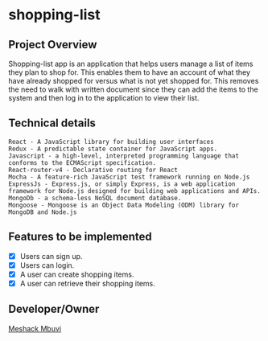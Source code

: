 # shopping-list
## Project Overview
Shopping-list app is an application that helps users manage a list of items they plan to shop for. This enables them to have an account of what they have already shopped for versus what is not yet shopped for. This removes the need to walk with written document since they can add the items to the system and then log in to the application to view their list.

## Technical details
```
React - A JavaScript library for building user interfaces
Redux - A predictable state container for JavaScript apps.
Javascript - a high-level, interpreted programming language that conforms to the ECMAScript specification.
React-router-v4 - Declarative routing for React
Mocha - A feature-rich JavaScript test framework running on Node.js
ExpressJs - Express.js, or simply Express, is a web application framework for Node.js designed for building web applications and APIs.
MongoDb - a schema-less NoSQL document database.
Mongoose - Mongoose is an Object Data Modeling (ODM) library for MongoDB and Node.js
```

## Features to be implemented
-  [x] Users can sign up.
-  [x] Users can login.
-  [x] A user can create shopping items.
-  [x] A user can retrieve their shopping items.

## Developer/Owner
[Meshack Mbuvi](https://github.com/meshack-mbuvi)
